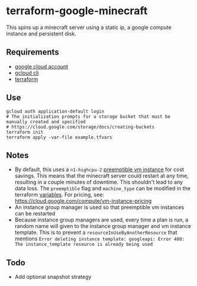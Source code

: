 # terraform-google-minecraft

This spins up a minecraft server using a static ip, a google compute instance and persistent disk.

## Requirements

- [google cloud account](https://console.cloud.google.com/getting-started)
- [gcloud cli](https://cloud.google.com/sdk)
- [terraform](https://www.terraform.io/intro/index.html)


## Use

```shell
gcloud auth application-default login
# The initialization prompts for a storage bucket that must be manually created and specified
# https://cloud.google.com/storage/docs/creating-buckets
terraform init
terraform apply -var-file example.tfvars
```

## Notes

- By default, this uses a `n1-highcpu-2` [preemptible vm instance](https://cloud.google.com/compute/docs/instances/preemptible) for cost savings. This means that the minecraft server could restart at any time, resulting in a couple minutes of downtime. This shouldn't lead to any data loss. The `preemptible` flag and `machine_type` can be modified in the terraform [variables](./variables.tf). For pricing, see: https://cloud.google.com/compute/vm-instance-pricing
- An instance group manager is used so that preemptible vm instances can be restarted
- Because instance group managers are used, every time a plan is run, a random name will given to the instance group manager and vm instance template. This is to prevent a `resourceInUseByAnotherResource` that mentions `Error deleting instance template: googleapi: Error 400: The instance_template resource is already being used`

## Todo

- Add optional snapshot strategy

